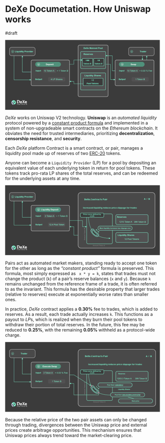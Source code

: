 # DeXe Documetation. How Uniswap works

#draft
<!--
https://uniswap.org/static/402f9d4fd5e78d4a7977a938e69343f2/5e6fc/anatomy.jpg
-->
![](img/img02.png)

*DeXe* works on Uniswap V2 technology.
**Uniswap** is an *automated liquidity* protocol powered by a [constant product formula](Dexe_Documentation.Glossary.md) and implemented in a system of non-upgradeable smart contracts on the *Ethereum blockchain*. It obviates the need for trusted intermediaries, prioritizing **decentralization**, **censorship resistance**, and **security**. 


<!--
**Uniswap** is open-source software licensed under the [GPL](https://en.wikipedia.org/wiki/GNU_General_Public_License).
-->

Each *DeXe* platform Contract   is a smart contract, or pair, manages a liquidity pool made up of reserves of two [ERC-20](https://eips.ethereum.org/EIPS/eip-20) tokens.

Anyone can become a `Liquidity Provider` (LP) for a pool by depositing an equivalent value of each underlying token in return for pool tokens. These tokens track pro-rata LP shares of the total reserves, and can be redeemed for the underlying assets at any time.

<!--
https://uniswap.org/static/94f9a497b001a6b27df2c37adadc05b4/824f2/lp.jpg
>
-->
![](img/img01.png)

Pairs act as automated market makers, standing ready to accept one token for the other as long as the *“constant product”* formula is preserved. This formula, most simply expressed as ` x * y = k`, states that trades must not change the product (`k`) of a pair’s reserve balances (`x` and `y`). Because `k` remains unchanged from the reference frame of a trade, it is often referred to as the invariant. This formula has the desirable property that larger trades (relative to reserves) execute at exponentially worse rates than smaller ones.

In practice, *DeXe* contract applies a **0.30%** fee to trades, which is added to reserves. As a result, each trade actually increases `k`. This functions as a payout to *LP*s, which is realized when they burn their pool tokens to withdraw their portion of total reserves. In the future, this fee may be reduced to **0.25%**, with the remaining **0.05%** withheld as a protocol-wide charge.
<!--
https://uniswap.org/static/44107880cfc491ce551133741015ac19/4eea2/trade.jpg
-->

![](img/img04.png)

Because the relative price of the two pair assets can only be changed through trading, divergences between the Uniswap price and external prices create arbitrage opportunities. This mechanism ensures that Uniswap prices always trend toward the market-clearing price.


